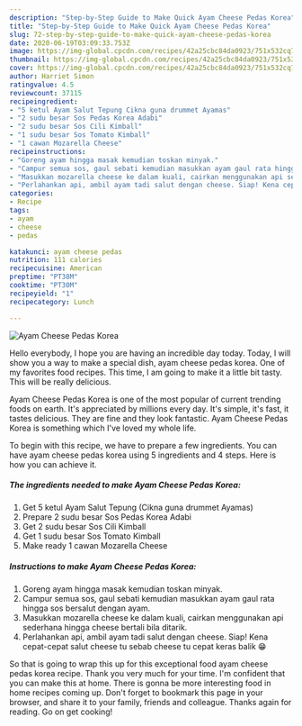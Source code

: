```yaml
---
description: "Step-by-Step Guide to Make Quick Ayam Cheese Pedas Korea"
title: "Step-by-Step Guide to Make Quick Ayam Cheese Pedas Korea"
slug: 72-step-by-step-guide-to-make-quick-ayam-cheese-pedas-korea
date: 2020-06-19T03:09:33.753Z
image: https://img-global.cpcdn.com/recipes/42a25cbc84da0923/751x532cq70/ayam-cheese-pedas-korea-resipi-foto-utama.jpg
thumbnail: https://img-global.cpcdn.com/recipes/42a25cbc84da0923/751x532cq70/ayam-cheese-pedas-korea-resipi-foto-utama.jpg
cover: https://img-global.cpcdn.com/recipes/42a25cbc84da0923/751x532cq70/ayam-cheese-pedas-korea-resipi-foto-utama.jpg
author: Harriet Simon
ratingvalue: 4.5
reviewcount: 37115
recipeingredient:
- "5 ketul Ayam Salut Tepung Cikna guna drummet Ayamas"
- "2 sudu besar Sos Pedas Korea Adabi"
- "2 sudu besar Sos Cili Kimball"
- "1 sudu besar Sos Tomato Kimball"
- "1 cawan Mozarella Cheese"
recipeinstructions:
- "Goreng ayam hingga masak kemudian toskan minyak."
- "Campur semua sos, gaul sebati kemudian masukkan ayam gaul rata hingga sos bersalut dengan ayam."
- "Masukkan mozarella cheese ke dalam kuali, cairkan menggunakan api sederhana hingga cheese bertali bila ditarik."
- "Perlahankan api, ambil ayam tadi salut dengan cheese. Siap! Kena cepat-cepat salut cheese tu sebab cheese tu cepat keras balik 😁"
categories:
- Recipe
tags:
- ayam
- cheese
- pedas

katakunci: ayam cheese pedas 
nutrition: 111 calories
recipecuisine: American
preptime: "PT38M"
cooktime: "PT30M"
recipeyield: "1"
recipecategory: Lunch

---
```



![Ayam Cheese Pedas Korea](https://img-global.cpcdn.com/recipes/42a25cbc84da0923/751x532cq70/ayam-cheese-pedas-korea-resipi-foto-utama.jpg)

Hello everybody, I hope you are having an incredible day today. Today, I will show you a way to make a special dish, ayam cheese pedas korea. One of my favorites food recipes. This time, I am going to make it a little bit tasty. This will be really delicious.

Ayam Cheese Pedas Korea is one of the most popular of current trending foods on earth. It's appreciated by millions every day. It's simple, it's fast, it tastes delicious. They are fine and they look fantastic. Ayam Cheese Pedas Korea is something which I've loved my whole life.




To begin with this recipe, we have to prepare a few ingredients. You can have ayam cheese pedas korea using 5 ingredients and 4 steps. Here is how you can achieve it.

<!--inarticleads1-->

##### The ingredients needed to make Ayam Cheese Pedas Korea:

1. Get 5 ketul Ayam Salut Tepung (Cikna guna drummet Ayamas)
1. Prepare 2 sudu besar Sos Pedas Korea Adabi
1. Get 2 sudu besar Sos Cili Kimball
1. Get 1 sudu besar Sos Tomato Kimball
1. Make ready 1 cawan Mozarella Cheese




<!--inarticleads2-->

##### Instructions to make Ayam Cheese Pedas Korea:

1. Goreng ayam hingga masak kemudian toskan minyak.
1. Campur semua sos, gaul sebati kemudian masukkan ayam gaul rata hingga sos bersalut dengan ayam.
1. Masukkan mozarella cheese ke dalam kuali, cairkan menggunakan api sederhana hingga cheese bertali bila ditarik.
1. Perlahankan api, ambil ayam tadi salut dengan cheese. Siap! Kena cepat-cepat salut cheese tu sebab cheese tu cepat keras balik 😁




So that is going to wrap this up for this exceptional food ayam cheese pedas korea recipe. Thank you very much for your time. I'm confident that you can make this at home. There is gonna be more interesting food in home recipes coming up. Don't forget to bookmark this page in your browser, and share it to your family, friends and colleague. Thanks again for reading. Go on get cooking!
